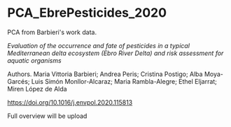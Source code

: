 # PCA_EbrePesticides_2020
PCA from Barbieri's work data. 

*Evaluation of the occurrence and fate of pesticides in a typical Mediterranean delta ecosystem (Ebro River Delta) and risk assessment for aquatic organisms*

Authors. Maria Vittoria Barbieri; Andrea Peris; Cristina Postigo; Alba Moya-Garcés; Luis Simón Monllor-Alcaraz; Maria Rambla-Alegre; Ethel Eljarrat; Miren López de Alda

https://doi.org/10.1016/j.envpol.2020.115813

Full overview will be upload
